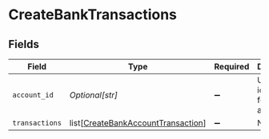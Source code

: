 # CreateBankTransactions


## Fields

| Field                                                                                     | Type                                                                                      | Required                                                                                  | Description                                                                               |
| ----------------------------------------------------------------------------------------- | ----------------------------------------------------------------------------------------- | ----------------------------------------------------------------------------------------- | ----------------------------------------------------------------------------------------- |
| `account_id`                                                                              | *Optional[str]*                                                                           | :heavy_minus_sign:                                                                        | Unique identifier for a bank account.                                                     |
| `transactions`                                                                            | list[[CreateBankAccountTransaction](../../models/shared/createbankaccounttransaction.md)] | :heavy_minus_sign:                                                                        | N/A                                                                                       |